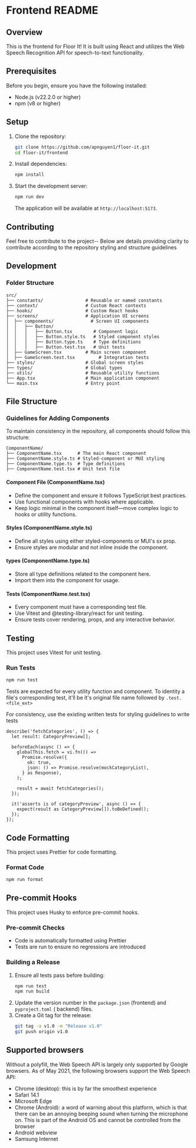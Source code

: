 # Frontend README

## Overview

This is the frontend for Floor It! It is built using React and utilizes the Web Speech
Recognition API for speech-to-text functionality.

## Prerequisites

Before you begin, ensure you have the following installed:

- Node.js (v22.2.0 or higher)
- npm (v8 or higher)

## Setup

1. Clone the repository:

   ```bash
   git clone https://github.com/apnguyen1/floor-it.git
   cd floor-it/frontend
   ```

2. Install dependencies:

   ```bash
   npm install
   ```

3. Start the development server:
   ```bash
   npm run dev
   ```
   The application will be available at `http://localhost:5173`.

## Contributing

Feel free to contribute to the project-- Below are details providing clarity to
contribute according to the repository styling and structure guidelines

## Development

### Folder Structure

```
src/
├── constants/                # Reusable or named constants
├── context/                  # Custom React contexts
├── hooks/                    # Custom React hooks
├── screens/                  # Application UI screens
│  ├── components/              # Screen UI components
│  │   ├── Button/
│  │   │   ├── Button.tsx        # Component logic
│  │   │   ├── Button.style.ts   # Styled component styles
│  │   │   ├── Button.type.ts    # Type definitions
│  │   │   ├── Button.test.tsx   # Unit tests
│  ├── GameScreen.tsx         # Main screen component
│  ├── GameScreen.test.tsx         # Integration tests
├── styles/                   # Global screen styles
├── types/                    # Global types
├── utils/                    # Reusable utility functions
├── App.tsx                   # Main application component
└── main.tsx                  # Entry point
```

## File Structure

### Guidelines for Adding Components

To maintain consistency in the repository, all components should follow this structure:

```
ComponentName/
├── ComponentName.tsx      # The main React component
├── ComponentName.style.ts # Styled-component or MUI styling
├── ComponentName.type.ts  # Type definitions
├── ComponentName.test.tsx # Unit test file
```

#### Component File (ComponentName.tsx)

- Define the component and ensure it follows TypeScript best practices.
- Use functional components with hooks where applicable.
- Keep logic minimal in the component itself—move complex logic to hooks or utility
  functions.

#### Styles (ComponentName.style.ts)

- Define all styles using either styled-components or MUI's sx prop.
- Ensure styles are modular and not inline inside the component.

#### types (ComponentName.type.ts)

- Store all type definitions related to the component here.
- Import them into the component for usage.

#### Tests (ComponentName.test.tsx)

- Every component must have a corresponding test file.
- Use Vitest and @testing-library/react for unit testing.
- Ensure tests cover rendering, props, and any interactive behavior.

## Testing

This project uses Vitest for unit testing.

### Run Tests

```bash
npm run test
```

Tests are expected for every utility function and component. To identity a file's
corresponding test, it'll be it's original file name followed by `.test.<file_ext>`

For consistency, use the existing written tests for styling guidelines to write tests

```
describe('fetchCategories', () => {
  let result: CategoryPreview[];

  beforeEach(async () => {
    globalThis.fetch = vi.fn(() =>
      Promise.resolve({
        ok: true,
        json: () => Promise.resolve(mockCategoryList),
      } as Response),
    );

    result = await fetchCategories();
  });

  it('asserts is of categoryPreview', async () => {
    expect(result as CategoryPreview[]).toBeDefined();
  });
});

```

## Code Formatting

This project uses Prettier for code formatting.

### Format Code

```bash
npm run format
```

## Pre-commit Hooks

This project uses Husky to enforce pre-commit hooks.

### Pre-commit Checks

- Code is automatically formatted using Prettier
- Tests are run to ensure no regressions are introduced

### Building a Release

1. Ensure all tests pass before building:
   ```bash
   npm run test
   npm run build
   ```
2. Update the version number in the `package.json` (frontend) and `pyproject.toml` (
   backend) files.
3. Create a Git tag for the release:
   ```bash
   git tag -a v1.0 -m "Release v1.0"
   git push origin v1.0
   ```

## Supported browsers

Without a polyfill, the Web Speech API is largely only supported by Google browsers. As
of May 2021, the following browsers support the Web Speech API:

- Chrome (desktop): this is by far the smoothest experience
- Safari 14.1
- Microsoft Edge
- Chrome (Android): a word of warning about this platform, which is that there can be an
  annoying beeping sound when turning the microphone on. This is part of the Android OS
  and cannot be controlled from the browser
- Android webview
- Samsung Internet
